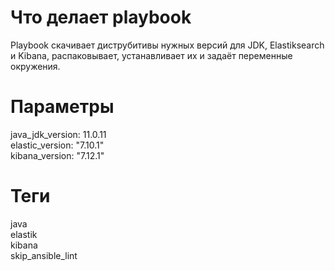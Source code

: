 # Что делает playbook
Playbook скачивает диструбитивы нужных версий для JDK, Elastiksearch и Kibana, распаковывает, устанавливает их и задаёт переменные окружения.

# Параметры
java_jdk_version: 11.0.11  
elastic_version: "7.10.1"  
kibana_version: "7.12.1"  

# Теги
java  
elastik  
kibana  
skip_ansible_lint